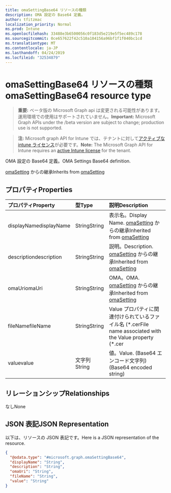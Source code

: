 ```yaml
---
title: omaSettingBase64 リソースの種類
description: OMA 設定の Base64 定義。
author: tfitzmac
localization_priority: Normal
ms.prod: Intune
ms.openlocfilehash: 33488e3b6500056c0f183d5e219e5f5ec489c178
ms.sourcegitcommit: 0ce657622f42c510a104156a96bf1f1f040bc1cd
ms.translationtype: MT
ms.contentlocale: ja-JP
ms.lasthandoff: 04/24/2019
ms.locfileid: "32534879"
---
```

# <a name="omasettingbase64-resource-type"></a><span data-ttu-id="45c3d-103">omaSettingBase64 リソースの種類</span><span class="sxs-lookup"><span data-stu-id="45c3d-103">omaSettingBase64 resource type</span></span>

> <span data-ttu-id="45c3d-104">**重要:** ベータ版の Microsoft Graph api は変更される可能性があります。運用環境での使用はサポートされていません。</span><span class="sxs-lookup"><span data-stu-id="45c3d-104">**Important:** Microsoft Graph APIs under the /beta version are subject to change; production use is not supported.</span></span>

> <span data-ttu-id="45c3d-105">**注:** Microsoft graph API for Intune では、テナントに対して[アクティブな intune ライセンス](https://go.microsoft.com/fwlink/?linkid=839381)が必要です。</span><span class="sxs-lookup"><span data-stu-id="45c3d-105">**Note:** The Microsoft Graph API for Intune requires an [active Intune license](https://go.microsoft.com/fwlink/?linkid=839381) for the tenant.</span></span>

<span data-ttu-id="45c3d-106">OMA 設定の Base64 定義。</span><span class="sxs-lookup"><span data-stu-id="45c3d-106">OMA Settings Base64 definition.</span></span>


<span data-ttu-id="45c3d-107">[omaSetting](../resources/intune-deviceconfig-omasetting.md) からの継承</span><span class="sxs-lookup"><span data-stu-id="45c3d-107">Inherits from [omaSetting](../resources/intune-deviceconfig-omasetting.md)</span></span>

## <a name="properties"></a><span data-ttu-id="45c3d-108">プロパティ</span><span class="sxs-lookup"><span data-stu-id="45c3d-108">Properties</span></span>
|<span data-ttu-id="45c3d-109">プロパティ</span><span class="sxs-lookup"><span data-stu-id="45c3d-109">Property</span></span>|<span data-ttu-id="45c3d-110">型</span><span class="sxs-lookup"><span data-stu-id="45c3d-110">Type</span></span>|<span data-ttu-id="45c3d-111">説明</span><span class="sxs-lookup"><span data-stu-id="45c3d-111">Description</span></span>|
|:---|:---|:---|
|<span data-ttu-id="45c3d-112">displayName</span><span class="sxs-lookup"><span data-stu-id="45c3d-112">displayName</span></span>|<span data-ttu-id="45c3d-113">String</span><span class="sxs-lookup"><span data-stu-id="45c3d-113">String</span></span>|<span data-ttu-id="45c3d-114">表示名。</span><span class="sxs-lookup"><span data-stu-id="45c3d-114">Display Name.</span></span> <span data-ttu-id="45c3d-115">[omaSetting](../resources/intune-deviceconfig-omasetting.md) からの継承</span><span class="sxs-lookup"><span data-stu-id="45c3d-115">Inherited from [omaSetting](../resources/intune-deviceconfig-omasetting.md)</span></span>|
|<span data-ttu-id="45c3d-116">description</span><span class="sxs-lookup"><span data-stu-id="45c3d-116">description</span></span>|<span data-ttu-id="45c3d-117">String</span><span class="sxs-lookup"><span data-stu-id="45c3d-117">String</span></span>|<span data-ttu-id="45c3d-118">説明。</span><span class="sxs-lookup"><span data-stu-id="45c3d-118">Description.</span></span> <span data-ttu-id="45c3d-119">[omaSetting](../resources/intune-deviceconfig-omasetting.md) からの継承</span><span class="sxs-lookup"><span data-stu-id="45c3d-119">Inherited from [omaSetting](../resources/intune-deviceconfig-omasetting.md)</span></span>|
|<span data-ttu-id="45c3d-120">omaUri</span><span class="sxs-lookup"><span data-stu-id="45c3d-120">omaUri</span></span>|<span data-ttu-id="45c3d-121">String</span><span class="sxs-lookup"><span data-stu-id="45c3d-121">String</span></span>|<span data-ttu-id="45c3d-122">OMA。</span><span class="sxs-lookup"><span data-stu-id="45c3d-122">OMA.</span></span> <span data-ttu-id="45c3d-123">[omaSetting](../resources/intune-deviceconfig-omasetting.md) からの継承</span><span class="sxs-lookup"><span data-stu-id="45c3d-123">Inherited from [omaSetting](../resources/intune-deviceconfig-omasetting.md)</span></span>|
|<span data-ttu-id="45c3d-124">fileName</span><span class="sxs-lookup"><span data-stu-id="45c3d-124">fileName</span></span>|<span data-ttu-id="45c3d-125">String</span><span class="sxs-lookup"><span data-stu-id="45c3d-125">String</span></span>|<span data-ttu-id="45c3d-126">Value プロパティに関連付けられているファイル名 (\*.cer</span><span class="sxs-lookup"><span data-stu-id="45c3d-126">File name associated with the Value property (\*.cer</span></span> | <span data-ttu-id="45c3d-127">\* .crt</span><span class="sxs-lookup"><span data-stu-id="45c3d-127">\*.crt</span></span> | <span data-ttu-id="45c3d-128">\*. p7b</span><span class="sxs-lookup"><span data-stu-id="45c3d-128">\*.p7b</span></span> | <span data-ttu-id="45c3d-129">\* .bin)。</span><span class="sxs-lookup"><span data-stu-id="45c3d-129">\*.bin).</span></span>|
|<span data-ttu-id="45c3d-130">value</span><span class="sxs-lookup"><span data-stu-id="45c3d-130">value</span></span>|<span data-ttu-id="45c3d-131">文字列</span><span class="sxs-lookup"><span data-stu-id="45c3d-131">String</span></span>|<span data-ttu-id="45c3d-132">値。</span><span class="sxs-lookup"><span data-stu-id="45c3d-132">Value.</span></span> <span data-ttu-id="45c3d-133">(Base64 エンコード文字列)</span><span class="sxs-lookup"><span data-stu-id="45c3d-133">(Base64 encoded string)</span></span>|

## <a name="relationships"></a><span data-ttu-id="45c3d-134">リレーションシップ</span><span class="sxs-lookup"><span data-stu-id="45c3d-134">Relationships</span></span>
<span data-ttu-id="45c3d-135">なし</span><span class="sxs-lookup"><span data-stu-id="45c3d-135">None</span></span>

## <a name="json-representation"></a><span data-ttu-id="45c3d-136">JSON 表記</span><span class="sxs-lookup"><span data-stu-id="45c3d-136">JSON Representation</span></span>
<span data-ttu-id="45c3d-137">以下は、リソースの JSON 表記です。</span><span class="sxs-lookup"><span data-stu-id="45c3d-137">Here is a JSON representation of the resource.</span></span>
<!-- {
  "blockType": "resource",
  "@odata.type": "microsoft.graph.omaSettingBase64"
}
-->
``` json
{
  "@odata.type": "#microsoft.graph.omaSettingBase64",
  "displayName": "String",
  "description": "String",
  "omaUri": "String",
  "fileName": "String",
  "value": "String"
}
```





